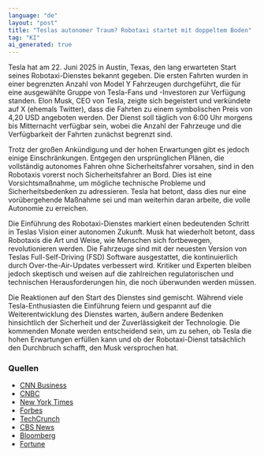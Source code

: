 ```yaml
---
language: "de"
layout: "post"
title: "Teslas autonomer Traum? Robotaxi startet mit doppeltem Boden"
tag: "KI"
ai_generated: true
---
```


Tesla hat am 22. Juni 2025 in Austin, Texas, den lang erwarteten Start seines Robotaxi-Dienstes bekannt gegeben. Die ersten Fahrten wurden in einer begrenzten Anzahl von Model Y Fahrzeugen durchgeführt, die für eine ausgewählte Gruppe von Tesla-Fans und -Investoren zur Verfügung standen. Elon Musk, CEO von Tesla, zeigte sich begeistert und verkündete auf X (ehemals Twitter), dass die Fahrten zu einem symbolischen Preis von 4,20 USD angeboten werden. Der Dienst soll täglich von 6:00 Uhr morgens bis Mitternacht verfügbar sein, wobei die Anzahl der Fahrzeuge und die Verfügbarkeit der Fahrten zunächst begrenzt sind.

<!--more-->

Trotz der großen Ankündigung und der hohen Erwartungen gibt es jedoch einige Einschränkungen. Entgegen den ursprünglichen Plänen, die vollständig autonomes Fahren ohne Sicherheitsfahrer vorsahen, sind in den Robotaxis vorerst noch Sicherheitsfahrer an Bord. Dies ist eine Vorsichtsmaßnahme, um mögliche technische Probleme und Sicherheitsbedenken zu adressieren. Tesla hat betont, dass dies nur eine vorübergehende Maßnahme sei und man weiterhin daran arbeite, die volle Autonomie zu erreichen.

Die Einführung des Robotaxi-Dienstes markiert einen bedeutenden Schritt in Teslas Vision einer autonomen Zukunft. Musk hat wiederholt betont, dass Robotaxis die Art und Weise, wie Menschen sich fortbewegen, revolutionieren werden. Die Fahrzeuge sind mit der neuesten Version von Teslas Full-Self-Driving (FSD) Software ausgestattet, die kontinuierlich durch Over-the-Air-Updates verbessert wird. Kritiker und Experten bleiben jedoch skeptisch und weisen auf die zahlreichen regulatorischen und technischen Herausforderungen hin, die noch überwunden werden müssen.

Die Reaktionen auf den Start des Dienstes sind gemischt. Während viele Tesla-Enthusiasten die Einführung feiern und gespannt auf die Weiterentwicklung des Dienstes warten, äußern andere Bedenken hinsichtlich der Sicherheit und der Zuverlässigkeit der Technologie. Die kommenden Monate werden entscheidend sein, um zu sehen, ob Tesla die hohen Erwartungen erfüllen kann und ob der Robotaxi-Dienst tatsächlich den Durchbruch schafft, den Musk versprochen hat.

### Quellen
- [CNN Business](https://edition.cnn.com/2025/06/23/business/tesla-robotaxi-service-austin)
- [CNBC](https://www.cnbc.com/2025/06/20/tesla-robotaxi-launch-austin.html)
- [New York Times](https://www.nytimes.com/2025/06/22/business/tesla-robotaxi-service-austin.html)
- [Forbes](https://www.forbes.com/sites/bradtempleton/2025/06/22/tesla-misses-robotaxi-launch-date-goes-with-safety-drivers/)
- [TechCrunch](https://techcrunch.com/2025/06/22/tesla-launches-robotaxi-rides-in-austin-with-big-promises-and-unanswered-questions/)
- [CBS News](https://www.cbsnews.com/news/tesla-robotaxi-launch-austin-texas-elon-musk-june-22/)
- [Bloomberg](https://www.bloomberg.com/news/articles/2025-06-23/tesla-starts-long-awaited-robotaxi-service-with-low-key-rollout)
- [Fortune](https://fortune.com/2025/06/22/elon-musk-tesla-robotaxi-service-launch-austin-420-flat-fee/)
